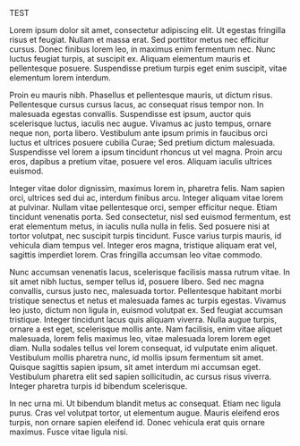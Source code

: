 TEST


Lorem ipsum dolor sit amet, consectetur adipiscing elit. Ut egestas fringilla risus et feugiat. Nullam et massa erat. Sed porttitor metus nec efficitur cursus. Donec finibus lorem leo, in maximus enim fermentum nec. Nunc luctus feugiat turpis, at suscipit ex. Aliquam elementum mauris et pellentesque posuere. Suspendisse pretium turpis eget enim suscipit, vitae elementum lorem interdum.

Proin eu mauris nibh. Phasellus et pellentesque mauris, ut dictum risus. Pellentesque cursus cursus lacus, ac consequat risus tempor non. In malesuada egestas convallis. Suspendisse est ipsum, auctor quis scelerisque luctus, iaculis nec augue. Vivamus ac justo tempus, ornare neque non, porta libero. Vestibulum ante ipsum primis in faucibus orci luctus et ultrices posuere cubilia Curae; Sed pretium dictum malesuada. Suspendisse vel lorem a ipsum tincidunt rhoncus ut vel magna. Proin arcu eros, dapibus a pretium vitae, posuere vel eros. Aliquam iaculis ultrices euismod.

Integer vitae dolor dignissim, maximus lorem in, pharetra felis. Nam sapien orci, ultrices sed dui ac, interdum finibus arcu. Integer aliquam vitae lorem at pulvinar. Nullam vitae pellentesque orci, semper efficitur neque. Etiam tincidunt venenatis porta. Sed consectetur, nisl sed euismod fermentum, est erat elementum metus, in iaculis nulla nulla in felis. Sed posuere nisi at tortor volutpat, nec suscipit turpis tincidunt. Fusce varius turpis mauris, id vehicula diam tempus vel. Integer eros magna, tristique aliquam erat vel, sagittis imperdiet lorem. Cras fringilla accumsan leo vitae commodo.

Nunc accumsan venenatis lacus, scelerisque facilisis massa rutrum vitae. In sit amet nibh luctus, semper tellus id, posuere libero. Sed nec magna convallis, cursus justo nec, malesuada tortor. Pellentesque habitant morbi tristique senectus et netus et malesuada fames ac turpis egestas. Vivamus leo justo, dictum non ligula in, euismod volutpat ex. Sed feugiat accumsan tristique. Integer tincidunt lacus quis aliquam viverra. Nulla augue turpis, ornare a est eget, scelerisque mollis ante. Nam facilisis, enim vitae aliquet malesuada, lorem felis maximus leo, vitae malesuada lorem lorem eget diam. Nulla sodales tellus vel lorem consequat, id vulputate enim aliquet. Vestibulum mollis pharetra nunc, id mollis ipsum fermentum sit amet. Quisque sagittis sapien ipsum, sit amet interdum mi accumsan eget. Vestibulum pharetra elit sed sapien sollicitudin, ac cursus risus viverra. Integer pharetra turpis id bibendum scelerisque.

In nec urna mi. Ut bibendum blandit metus ac consequat. Etiam nec ligula purus. Cras vel volutpat tortor, ut elementum augue. Mauris eleifend eros turpis, non ornare sapien eleifend id. Donec vehicula erat quis ornare maximus. Fusce vitae ligula nisi.


